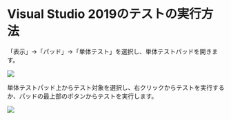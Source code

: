 # Visual Studio 2019のテストの実行方法

「表示」->「パッド」->「単体テスト」を選択し、単体テストパッドを開きます。

![](images/vs-for-mac-01.png)

単体テストパッド上からテスト対象を選択し、右クリックからテストを実行するか、パッドの最上部のボタンからテストを実行します。

![](images/vs-for-mac-02.png)

